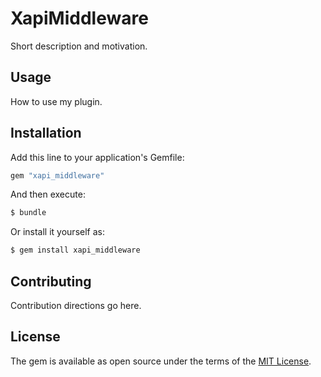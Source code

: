 # XapiMiddleware
Short description and motivation.

## Usage
How to use my plugin.

## Installation
Add this line to your application's Gemfile:

```ruby
gem "xapi_middleware"
```

And then execute:
```bash
$ bundle
```

Or install it yourself as:
```bash
$ gem install xapi_middleware
```

## Contributing
Contribution directions go here.

## License
The gem is available as open source under the terms of the [MIT License](https://opensource.org/licenses/MIT).
